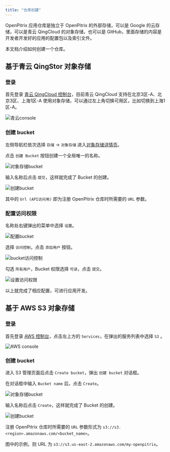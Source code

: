 ```yaml
---
title: "仓库创建"
---
```


OpenPitrix 应用仓库是独立于 OpenPitrix 的外部存储，可以是 Google 的云存储，可以是青云 QingCloud 的对象存储，也可以是 GitHub，里面存储的内容是开发者开发好的应用的配置包以及索引文件。

本文档介绍如何创建一个仓库。

## 基于青云 QingStor 对象存储

### 登录

首先登录 [青云 QingCloud 控制台](https://console.qingcloud.com/)，目前青云 QingCloud 支持在北京3区-A、北京3区、上海1区-A 使用对象存储，可以通过左上角切换可用区，比如切换到上海1区-A。

![青云console](/qingcloud-zone.png)

### 创建 bucket 

左侧导航栏依次选择 `存储` -> `对象存储` 进入[对象存储详情页](https://console.qingcloud.com/sh1a/qingstor/)。

点击 `创建 Bucket` 按钮创建一个全局唯一的名称。

![对象存储bucket](/qingcloud-bucket.png)

输入名称后点击 `提交`，这样就完成了 Bucket 的创建。

![创建bucket](/qingcloud-bucket-created.png)

其中的 `Url (API访问用)` 即为注册 OpenPitrix 仓库时所需要的 `URL` 参数。

### 配置访问权限

名称处右键弹出的菜单中选择 `设置`。

![配置bucket](/qingcloud-bucket-config.png)

选择 `访问控制`，点击 `添加用户` 按钮。

![bucket访问控制](/qingcloud-bucket-user.png)

勾选 `所有用户`，Bucket 权限选择 `可读`，点击 `提交`。

![设置访问权限](/qingcloud-bucket-acl.png)

以上就完成了相应配置，可进行应用开发。

## 基于 AWS S3 对象存储

### 登录

首先登录 [AWS 控制台](https://console.aws.amazon.com)，点击左上方的 `Services`，在弹出的服务列表中选择 `S3` 。

![AWS console](/aws-s3.png)

### 创建 bucket 

进入 S3 管理页面后点击 `Create bucket`，弹出 `创建 bucket` 对话框。

在对话框中输入 `Bucket name` 后，点击 `Create`。

![对象存储bucket](/aws-create-bucket.png)

输入名称后点击 `Create`，这样就完成了 Bucket 的创建。

![创建bucket](/aws-bucket-created.png)

注册 OpenPitrix 仓库时所需要的 `URL` 参数形式为 `s3://s3.<region>.amazonaws.com/<bucket_name>`。

图中的示例，则 URL 为 `s3://s3.us-east-2.amazonaws.com/my-openpitrix`。
